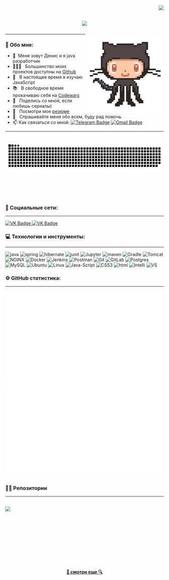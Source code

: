 
<img align="right" src="https://visitor-badge.laobi.icu/badge?page_id=DenisStrykov.DenisStrykov">

<h1 align="center">
  <a href="https://git.io/typing-svg">
    <img src="https://readme-typing-svg.herokuapp.com/?color=337DF7FF&lines=Приветствую!+👋;Меня+зовут+Денис+....;Искренне+рад+встречи+!!!&center=true&size=30">
  </a>
</h1>

<img align='right' src='https://github.com/DenisStrykov/DenisStrykov/blob/main/source/octocat-anime.gif?raw=true' width='250'>


---
### 🧐 Обо мне:

- 🤝 &nbsp;Меня зовут Денис и я java разработчик
- 👨🏻‍💻 &nbsp; Большинство моих проектов доступны на [Github](https://github.com/DenisStrykov?tab=repositories)
- 🌱 &nbsp; В настоящее время я изучаю JavaScript
- 📚 &nbsp; В свободное время прокачиваю себя на [Codewars](https://www.codewars.com) 
- 🎨 &nbsp; Поделись со мной, если любишь сериалы)
- 📝 &nbsp; Посмотри мое [резюме](https://obninsk.hh.ru/resume/3563f33eff0c7c78b80039ed1f6d7754733769)
- 💬 &nbsp; Спрашивайте меня обо всем, буду рад помочь
- 📫 Как связаться со мной: [![Telegram Badge](https://img.shields.io/badge/-StrykovDenis-blue?style=flat&logo=Telegram&logoColor=white)](https://t.me/stryk_bro) [![Gmail Badge](https://img.shields.io/badge/-Gmail-red?style=flat&logo=Gmail&logoColor=white)](mailto:strykov2010g@gmail.com)
---

<div align="center">
  <br>
  <img alt="snake eating my contributions" src="https://raw.githubusercontent.com/DenisStrykov/DenisStrykov/output/github-contribution-grid-snake-dark.svg" />
  
  <br/><br/><br/>
</div>


### 🤝 Социальные сети:
---

  <div id="badges">
    <a href="https://vk.com/id101843182" target="_blank">
      <img src="https://cdn-icons-png.flaticon.com/512/145/145813.png" width="60" height="60" alt="VK Badge"/>
    </a>
    <a href="https://wa.me/79533378775" target="_blank">
      <img src="https://cdn.icon-icons.com/icons2/1195/PNG/512/1490889687-whats-app_82529.png" width="60" height="60" alt="VK Badge"/>
    </a>
  </div>


### 💻 Технологии и инструменты:
---


<div align="left">
  <img src="https://i.ibb.co/0jnsxk6/java.png" title="java" alt="java" width="60" height="60"/>
  <img src="https://i.ibb.co/tKnTngK/spring.png" title="spring" alt="spring" width="60" height="60"/>
  <img src="https://i.ibb.co/j4XxFVg/Hibernate.png" title="hibernate" alt="hibernate" width="60" height="60"/>
  <img src="https://i.ibb.co/HVQ7X9c/JUnit.png" title="junit" alt="junit" width="60" height="60"/>
  <img src="https://i.ibb.co/w4Zf6gm/Jupyter.png" title="Jupyter" alt="Jupyter" width="60" height="60"/>
  <img src="https://i.ibb.co/8BBDg64/Apache-Maven.png" title="maven" alt="maven" width="60" height="60"/>
  <img src="https://i.ibb.co/D7hwBRr/Gradle.png" title="Gradle" alt="Gradle" width="60" height="60"/>
  <img src="https://i.ibb.co/SQBNzWD/Apache-Tomcat.png" title="Tomcat" alt="Tomcat" width="60" height="60"/>
  <img src="https://i.ibb.co/XjY988B/NGINX.png" title="NGINX" alt="NGINX" width="60" height="60"/>
  <img src="https://i.ibb.co/QN1Jzbg/Docker.png" title="Docker" alt="Docker" width="60" height="60"/>
  <img src="https://i.ibb.co/r516hPC/Jenkins.png" title="Jenkins" alt="Jenkins" width="60" height="60"/>
  <img src="https://i.ibb.co/k99Z5vh/Postman.png" title="Postman" alt="Postman" width="60" height="60"/>
  <img src="https://i.ibb.co/z7HBLGK/Git.png" title="Git" alt="Git" width="60" height="60"/>
  <img src="https://i.ibb.co/g71jxcZ/GitLab.png" title="GitLab" alt="GitLab" width="60" height="60"/>
  <img src="https://i.ibb.co/tZmscjM/Postgres-SQL.png" title="Postgres" alt="Postgres" width="60" height="60"/>
  <img src="https://i.ibb.co/TcQDJf8/MySQL.png" title="MySQL" alt="MySQL" width="60" height="60"/>
  <img src="https://i.ibb.co/sCCxYDw/Ubuntu.png" title="Ubuntu" alt="Ubuntu" width="60" height="60"/>
  <img src="https://i.ibb.co/j4m8XsZ/Linux.png" title="Linux" alt="Linux" width="60" height="60"/>
  <img src="https://i.ibb.co/r4gcPgR/Java-Script.png" title="Java-Script" alt="Java-Script" width="60" height="60"/>
  <img src="https://i.ibb.co/zXcy9GZ/CSS3.png" title="CSS3" alt="CSS3" width="60" height="60"/>
  <img src="https://i.ibb.co/grBHvXG/html.png" title="html" alt="html" width="60" height="60"/>
  <img src="https://i.ibb.co/d7QM1D9/Intelli-J-IDEA.png" title="Intelli" alt="Intelli" width="60" height="60"/>
  <img src="https://i.ibb.co/JBTvgxG/Visual-Studio-Code-VS-Code.png" title="VS" alt="VS" width="60" height="60"/>
</div>


### ⚙️ GitHub статистика:
---


![](https://raw.githubusercontent.com/DenisStrykov/DenisStrykov/df88b03cf4f5209b6fa0d516085b083cc838171f/generated/overview.svg)
![](https://raw.githubusercontent.com/DenisStrykov/DenisStrykov/86a31a4abc2bd5ccee91f0a103b1c7acdbaae268/generated/languages.svg)


### 👨‍💻 Репозитории
---

<br>
<div width="100%" align="center">
  <a align="left" href="https://github.com/DenisStrykov/recipes_webapp" title="recipes_webapp"><img align="left" height="115" src="https://github-readme-stats.vercel.app/api/pin/?username=DenisStrykov&repo=recipes_webapp&theme=react&border_color=337df7ff&border_radius=10"></a>
</div>
<!--
<br/><br/><br/><br/><br/><br/>
<div width="100%" align="center">
  <a align="left" href="https://github.com/zumrudu-anka/Turkce-Heceleme-CPP" title="Turkce-Heceleme-CPP"><img align="left" height="115" src="https://github-readme-stats.vercel.app/api/pin/?username=zumrudu-anka&repo=Turkce-Heceleme-CPP&theme=react&border_color=61dafb&border_radius=10"></a>
  <a align="right" href="https://github.com/zumrudu-anka/CopyMoveForgeryDetectionWithDCT" title="Copy&Move Forgery Detection With DCT"><img align="right" height="115" src="https://github-readme-stats.vercel.app/api/pin/?username=zumrudu-anka&repo=CopyMoveForgeryDetectionWithDCT&theme=react&border_color=61dafb&border_radius=10"></a>
</div> -->

<br/><br/><br/><br/><br/><br/>
---
<h4 align="center">
  <a href="https://github.com/DenisStrykov?tab=repositories" title="Show Repositories">🔎 смотри еще 🔍</a>
</h4>

